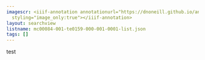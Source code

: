 ```yaml
---
imagescr: <iiif-annotation annotationurl="https://dnoneill.github.io/annotate/annotations/mc00084-001-te0159-000-001-0001-011.json"
  styling="image_only:true"></iiif-annotation>
layout: searchview
listname: mc00084-001-te0159-000-001-0001-list.json
tags: []
---
```

test